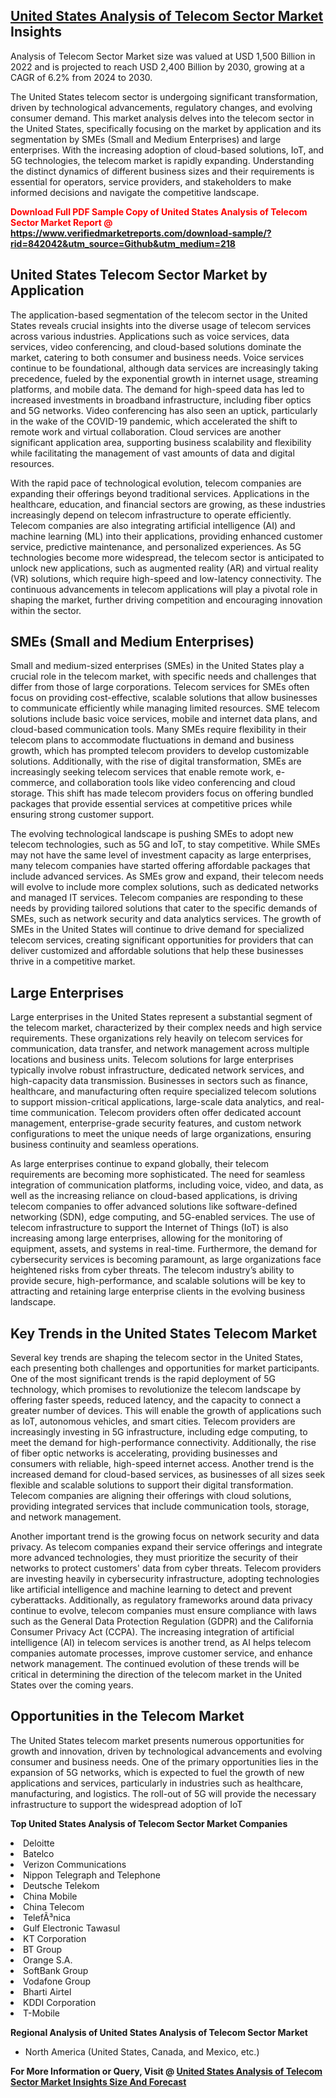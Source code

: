 <h2><a href="https://www.verifiedmarketreports.com/download-sample/?rid=842042&amp;utm_source=Github&amp;utm_medium=218" target="_blank">United States Analysis of Telecom Sector Market</a> Insights</h2><p>Analysis of Telecom Sector Market size was valued at USD 1,500 Billion in 2022 and is projected to reach USD 2,400 Billion by 2030, growing at a CAGR of 6.2% from 2024 to 2030.</p><p><p>The United States telecom sector is undergoing significant transformation, driven by technological advancements, regulatory changes, and evolving consumer demand. This market analysis delves into the telecom sector in the United States, specifically focusing on the market by application and its segmentation by SMEs (Small and Medium Enterprises) and large enterprises. With the increasing adoption of cloud-based solutions, IoT, and 5G technologies, the telecom market is rapidly expanding. Understanding the distinct dynamics of different business sizes and their requirements is essential for operators, service providers, and stakeholders to make informed decisions and navigate the competitive landscape. <br> <strong><p><span class=""><span style="color: #ff0000;"><strong>Download Full PDF Sample Copy of United States Analysis of Telecom Sector Market Report</strong> @ </span><a href="https://www.verifiedmarketreports.com/download-sample/?rid=842042&amp;utm_source=Github&amp;utm_medium=218" target="_blank">https://www.verifiedmarketreports.com/download-sample/?rid=842042&amp;utm_source=Github&amp;utm_medium=218</a></span></p></strong></p> <h2>United States Telecom Sector Market by Application</h2> <p>The application-based segmentation of the telecom sector in the United States reveals crucial insights into the diverse usage of telecom services across various industries. Applications such as voice services, data services, video conferencing, and cloud-based solutions dominate the market, catering to both consumer and business needs. Voice services continue to be foundational, although data services are increasingly taking precedence, fueled by the exponential growth in internet usage, streaming platforms, and mobile data. The demand for high-speed data has led to increased investments in broadband infrastructure, including fiber optics and 5G networks. Video conferencing has also seen an uptick, particularly in the wake of the COVID-19 pandemic, which accelerated the shift to remote work and virtual collaboration. Cloud services are another significant application area, supporting business scalability and flexibility while facilitating the management of vast amounts of data and digital resources. <p>With the rapid pace of technological evolution, telecom companies are expanding their offerings beyond traditional services. Applications in the healthcare, education, and financial sectors are growing, as these industries increasingly depend on telecom infrastructure to operate efficiently. Telecom companies are also integrating artificial intelligence (AI) and machine learning (ML) into their applications, providing enhanced customer service, predictive maintenance, and personalized experiences. As 5G technologies become more widespread, the telecom sector is anticipated to unlock new applications, such as augmented reality (AR) and virtual reality (VR) solutions, which require high-speed and low-latency connectivity. The continuous advancements in telecom applications will play a pivotal role in shaping the market, further driving competition and encouraging innovation within the sector.</p> <h2>SMEs (Small and Medium Enterprises)</h2> <p>Small and medium-sized enterprises (SMEs) in the United States play a crucial role in the telecom market, with specific needs and challenges that differ from those of large corporations. Telecom services for SMEs often focus on providing cost-effective, scalable solutions that allow businesses to communicate efficiently while managing limited resources. SME telecom solutions include basic voice services, mobile and internet data plans, and cloud-based communication tools. Many SMEs require flexibility in their telecom plans to accommodate fluctuations in demand and business growth, which has prompted telecom providers to develop customizable solutions. Additionally, with the rise of digital transformation, SMEs are increasingly seeking telecom services that enable remote work, e-commerce, and collaboration tools like video conferencing and cloud storage. This shift has made telecom providers focus on offering bundled packages that provide essential services at competitive prices while ensuring strong customer support. <p>The evolving technological landscape is pushing SMEs to adopt new telecom technologies, such as 5G and IoT, to stay competitive. While SMEs may not have the same level of investment capacity as large enterprises, many telecom companies have started offering affordable packages that include advanced services. As SMEs grow and expand, their telecom needs will evolve to include more complex solutions, such as dedicated networks and managed IT services. Telecom companies are responding to these needs by providing tailored solutions that cater to the specific demands of SMEs, such as network security and data analytics services. The growth of SMEs in the United States will continue to drive demand for specialized telecom services, creating significant opportunities for providers that can deliver customized and affordable solutions that help these businesses thrive in a competitive market.</p> <h2>Large Enterprises</h2> <p>Large enterprises in the United States represent a substantial segment of the telecom market, characterized by their complex needs and high service requirements. These organizations rely heavily on telecom services for communication, data transfer, and network management across multiple locations and business units. Telecom solutions for large enterprises typically involve robust infrastructure, dedicated network services, and high-capacity data transmission. Businesses in sectors such as finance, healthcare, and manufacturing often require specialized telecom solutions to support mission-critical applications, large-scale data analytics, and real-time communication. Telecom providers often offer dedicated account management, enterprise-grade security features, and custom network configurations to meet the unique needs of large organizations, ensuring business continuity and seamless operations. <p>As large enterprises continue to expand globally, their telecom requirements are becoming more sophisticated. The need for seamless integration of communication platforms, including voice, video, and data, as well as the increasing reliance on cloud-based applications, is driving telecom companies to offer advanced solutions like software-defined networking (SDN), edge computing, and 5G-enabled services. The use of telecom infrastructure to support the Internet of Things (IoT) is also increasing among large enterprises, allowing for the monitoring of equipment, assets, and systems in real-time. Furthermore, the demand for cybersecurity services is becoming paramount, as large organizations face heightened risks from cyber threats. The telecom industry’s ability to provide secure, high-performance, and scalable solutions will be key to attracting and retaining large enterprise clients in the evolving business landscape.</p> <h2>Key Trends in the United States Telecom Market</h2> <p>Several key trends are shaping the telecom sector in the United States, each presenting both challenges and opportunities for market participants. One of the most significant trends is the rapid deployment of 5G technology, which promises to revolutionize the telecom landscape by offering faster speeds, reduced latency, and the capacity to connect a greater number of devices. This will enable the growth of applications such as IoT, autonomous vehicles, and smart cities. Telecom providers are increasingly investing in 5G infrastructure, including edge computing, to meet the demand for high-performance connectivity. Additionally, the rise of fiber optic networks is accelerating, providing businesses and consumers with reliable, high-speed internet access. Another trend is the increased demand for cloud-based services, as businesses of all sizes seek flexible and scalable solutions to support their digital transformation. Telecom companies are aligning their offerings with cloud solutions, providing integrated services that include communication tools, storage, and network management. <p>Another important trend is the growing focus on network security and data privacy. As telecom companies expand their service offerings and integrate more advanced technologies, they must prioritize the security of their networks to protect customers' data from cyber threats. Telecom providers are investing heavily in cybersecurity infrastructure, adopting technologies like artificial intelligence and machine learning to detect and prevent cyberattacks. Additionally, as regulatory frameworks around data privacy continue to evolve, telecom companies must ensure compliance with laws such as the General Data Protection Regulation (GDPR) and the California Consumer Privacy Act (CCPA). The increasing integration of artificial intelligence (AI) in telecom services is another trend, as AI helps telecom companies automate processes, improve customer service, and enhance network management. The continued evolution of these trends will be critical in determining the direction of the telecom market in the United States over the coming years.</p> <h2>Opportunities in the Telecom Market</h2> <p>The United States telecom market presents numerous opportunities for growth and innovation, driven by technological advancements and evolving consumer and business needs. One of the primary opportunities lies in the expansion of 5G networks, which is expected to fuel the growth of new applications and services, particularly in industries such as healthcare, manufacturing, and logistics. The roll-out of 5G will provide the necessary infrastructure to support the widespread adoption of IoT</p><p><strong>Top United States Analysis of Telecom Sector Market Companies</strong></p><div data-test-id=""><p><li>Deloitte</li><li> Batelco</li><li> Verizon Communications</li><li> Nippon Telegraph and Telephone</li><li> Deutsche Telekom</li><li> China Mobile</li><li> China Telecom</li><li> TelefÃ³nica</li><li> Gulf Electronic Tawasul</li><li> KT Corporation</li><li> BT Group</li><li> Orange S.A.</li><li> SoftBank Group</li><li> Vodafone Group</li><li> Bharti Airtel</li><li> KDDI Corporation</li><li> T-Mobile</li></p><div><strong>Regional Analysis of&nbsp;United States Analysis of Telecom Sector Market</strong></div><ul><li dir="ltr"><p dir="ltr">North America&nbsp;(United States, Canada, and Mexico, etc.)</p></li></ul><p><strong>For More Information or Query, Visit @&nbsp;</strong><strong><a href="https://www.verifiedmarketreports.com/product/analysis-of-telecom-sector-market/?utm_source=Github&amp;utm_medium=218" target="_blank">United States Analysis of Telecom Sector Market Insights Size And Forecast</a></strong></p></div>
